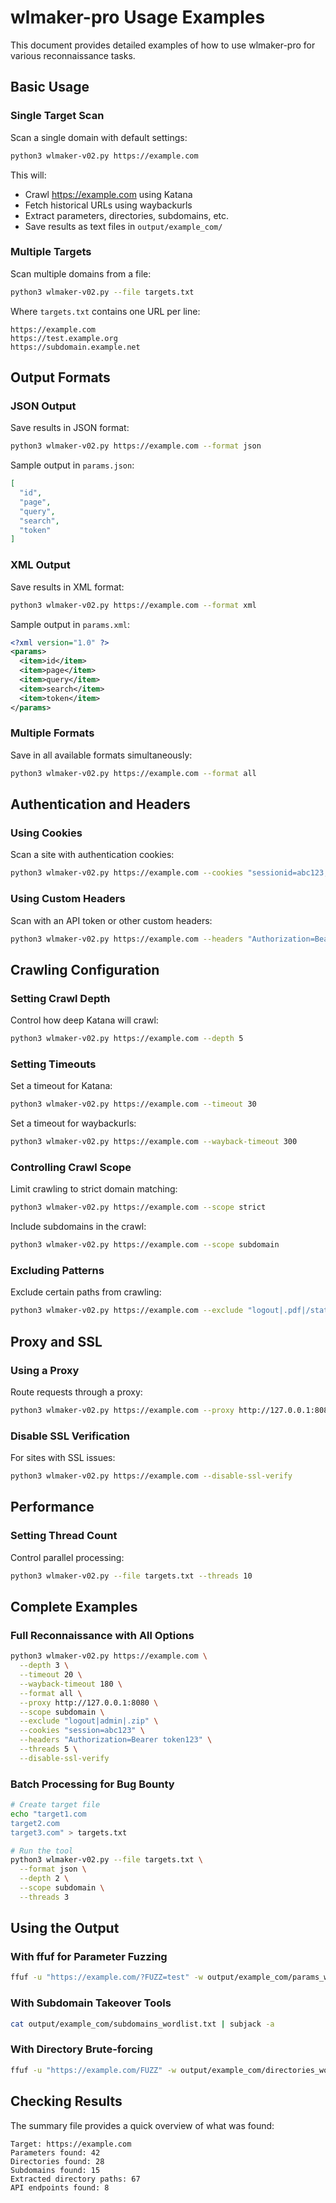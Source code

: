 # wlmaker-pro Usage Examples

This document provides detailed examples of how to use wlmaker-pro for various reconnaissance tasks.

## Basic Usage

### Single Target Scan

Scan a single domain with default settings:

```bash
python3 wlmaker-v02.py https://example.com
```

This will:
- Crawl https://example.com using Katana
- Fetch historical URLs using waybackurls
- Extract parameters, directories, subdomains, etc.
- Save results as text files in `output/example_com/`

### Multiple Targets

Scan multiple domains from a file:

```bash
python3 wlmaker-v02.py --file targets.txt
```

Where `targets.txt` contains one URL per line:
```
https://example.com
https://test.example.org
https://subdomain.example.net
```

## Output Formats

### JSON Output

Save results in JSON format:

```bash
python3 wlmaker-v02.py https://example.com --format json
```

Sample output in `params.json`:
```json
[
  "id",
  "page",
  "query",
  "search",
  "token"
]
```

### XML Output

Save results in XML format:

```bash
python3 wlmaker-v02.py https://example.com --format xml
```

Sample output in `params.xml`:
```xml
<?xml version="1.0" ?>
<params>
  <item>id</item>
  <item>page</item>
  <item>query</item>
  <item>search</item>
  <item>token</item>
</params>
```

### Multiple Formats

Save in all available formats simultaneously:

```bash
python3 wlmaker-v02.py https://example.com --format all
```

## Authentication and Headers

### Using Cookies

Scan a site with authentication cookies:

```bash
python3 wlmaker-v02.py https://example.com --cookies "sessionid=abc123; auth=xyz456"
```

### Using Custom Headers

Scan with an API token or other custom headers:

```bash
python3 wlmaker-v02.py https://example.com --headers "Authorization=Bearer eyJhbGciOiJIUzI1NiIsInR5cCI6IkpXVCJ9..." "User-Agent=Mozilla/5.0"
```

## Crawling Configuration

### Setting Crawl Depth

Control how deep Katana will crawl:

```bash
python3 wlmaker-v02.py https://example.com --depth 5
```

### Setting Timeouts

Set a timeout for Katana:

```bash
python3 wlmaker-v02.py https://example.com --timeout 30
```

Set a timeout for waybackurls:

```bash
python3 wlmaker-v02.py https://example.com --wayback-timeout 300
```

### Controlling Crawl Scope

Limit crawling to strict domain matching:

```bash
python3 wlmaker-v02.py https://example.com --scope strict
```

Include subdomains in the crawl:

```bash
python3 wlmaker-v02.py https://example.com --scope subdomain
```

### Excluding Patterns

Exclude certain paths from crawling:

```bash
python3 wlmaker-v02.py https://example.com --exclude "logout|.pdf|/static/"
```

## Proxy and SSL

### Using a Proxy

Route requests through a proxy:

```bash
python3 wlmaker-v02.py https://example.com --proxy http://127.0.0.1:8080
```

### Disable SSL Verification

For sites with SSL issues:

```bash
python3 wlmaker-v02.py https://example.com --disable-ssl-verify
```

## Performance

### Setting Thread Count

Control parallel processing:

```bash
python3 wlmaker-v02.py --file targets.txt --threads 10
```

## Complete Examples

### Full Reconnaissance with All Options

```bash
python3 wlmaker-v02.py https://example.com \
  --depth 3 \
  --timeout 20 \
  --wayback-timeout 180 \
  --format all \
  --proxy http://127.0.0.1:8080 \
  --scope subdomain \
  --exclude "logout|admin|.zip" \
  --cookies "session=abc123" \
  --headers "Authorization=Bearer token123" \
  --threads 5 \
  --disable-ssl-verify
```

### Batch Processing for Bug Bounty

```bash
# Create target file
echo "target1.com
target2.com
target3.com" > targets.txt

# Run the tool
python3 wlmaker-v02.py --file targets.txt \
  --format json \
  --depth 2 \
  --scope subdomain \
  --threads 3
```

## Using the Output

### With ffuf for Parameter Fuzzing

```bash
ffuf -u "https://example.com/?FUZZ=test" -w output/example_com/params_wordlist.txt
```

### With Subdomain Takeover Tools

```bash
cat output/example_com/subdomains_wordlist.txt | subjack -a
```

### With Directory Brute-forcing

```bash
ffuf -u "https://example.com/FUZZ" -w output/example_com/directories_wordlist.txt
```

## Checking Results

The summary file provides a quick overview of what was found:

```
Target: https://example.com
Parameters found: 42
Directories found: 28
Subdomains found: 15
Extracted directory paths: 67
API endpoints found: 8
``` 